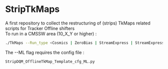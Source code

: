# StripTkMaps
A first repository to collect the restructuring of (strips) TkMaps related scripts for Tracker Offline shifters </br>
To run in a CMSSW area (10_X_Y or higher) :
```bash
./TkMaps --Run_type <Cosmics | ZeroBias | StreamExpress | StreamExpressCosmics> --Run_number <List ofvalid integers>  --ML <Boolean default : False>
```
The --ML flag requires the config file : 
```
StripDQM_OfflineTkMap_Template_cfg_ML.py
```

